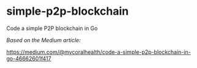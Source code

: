 # simple-p2p-blockchain
Code a simple P2P blockchain in Go

*Based on the Medium article:*

https://medium.com/@mycoralhealth/code-a-simple-p2p-blockchain-in-go-46662601f417
